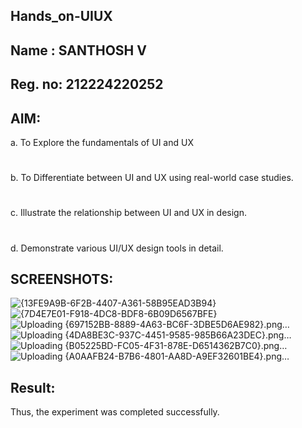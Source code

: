 ## Hands_on-UIUX
## Name : SANTHOSH V
## Reg. no: 212224220252
## AIM:
  a. To Explore the fundamentals of UI and UX
#
  b. To Differentiate between UI and UX using real-world case studies.
#
  c. Illustrate the relationship between UI and UX in design.
# 
  d. Demonstrate various UI/UX design tools in detail.
## SCREENSHOTS:

![{13FE9A9B-6F2B-4407-A361-58B95EAD3B94}](https://github.com/user-attachments/assets/e100e148-58e7-4ead-8091-f3179a177ecd)
![{7D4E7E01-F918-4DC8-BDF8-6B09D6567BFE}](https://github.com/user-attachments/assets/ea38e68c-7ec6-48ce-840f-20a5b83f4125)
![Uploading {697152BB-8889-4A63-BC6F-3DBE5D6AE982}.png…]()
![Uploading {4DA8BE3C-937C-4451-9585-985B66A23DEC}.png…]()
![Uploading {B05225BD-FC05-4F31-878E-D6514362B7C0}.png…]()
![Uploading {A0AAFB24-B7B6-4801-AA8D-A9EF32601BE4}.png…]()

## Result:
Thus, the experiment was completed successfully.
